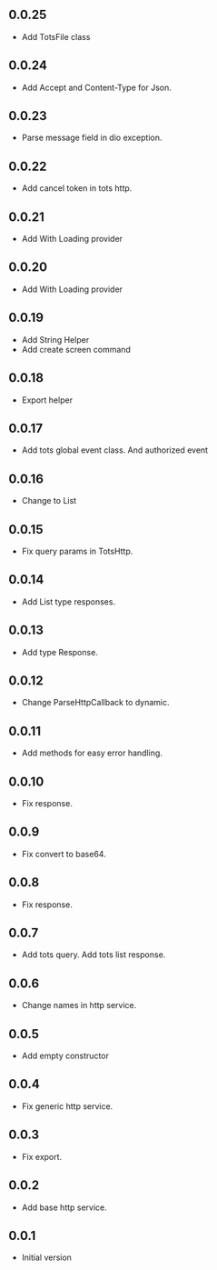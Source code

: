 ## 0.0.25

* Add TotsFile class

## 0.0.24

* Add Accept and Content-Type for Json.

## 0.0.23

* Parse message field in dio exception.

## 0.0.22

* Add cancel token in tots http.

## 0.0.21

* Add With Loading provider

## 0.0.20

* Add With Loading provider

## 0.0.19

* Add String Helper
* Add create screen command

## 0.0.18

* Export helper

## 0.0.17

* Add tots global event class. And authorized event

## 0.0.16

* Change to List<dynamic>

## 0.0.15

* Fix query params in TotsHttp.

## 0.0.14

* Add List type responses.

## 0.0.13

* Add type Response.

## 0.0.12

* Change ParseHttpCallback to dynamic.

## 0.0.11

* Add methods for easy error handling.

## 0.0.10

* Fix response.

## 0.0.9

* Fix convert to base64.

## 0.0.8

* Fix response.

## 0.0.7

* Add tots query. Add tots list response.

## 0.0.6

* Change names in http service.

## 0.0.5

* Add empty constructor

## 0.0.4

* Fix generic http service.

## 0.0.3

* Fix export.
## 0.0.2

* Add base http service.

## 0.0.1

* Initial version
